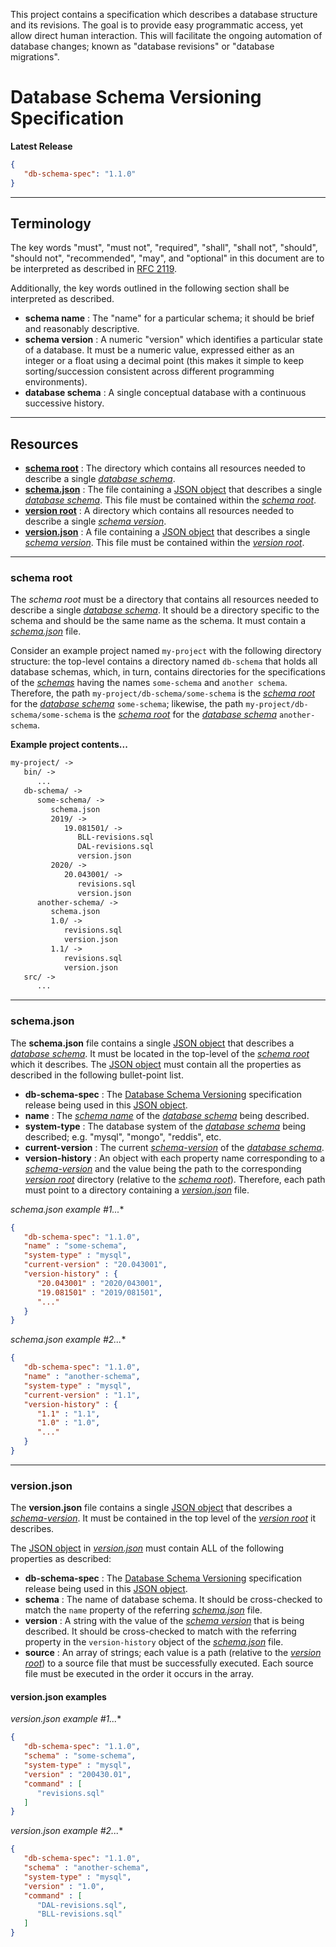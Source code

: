 This project contains a specification which describes a database structure and its revisions. The goal is to provide easy programmatic access, yet allow direct human interaction. This will facilitate the ongoing automation of database changes; known as "database revisions" or "database migrations".

# Database Schema Versioning Specification

**Latest Release**
```json
{
   "db-schema-spec": "1.1.0"
}
```

---
## Terminology
The key words "must", "must not", "required", "shall", "shall not", "should", "should not", "recommended", "may", and "optional" in this document are to be interpreted as described in [RFC 2119](https://tools.ietf.org/html/rfc2119).

Additionally, the key words outlined in the following section shall be interpreted as described.

 * **schema name**  : The "name" for a particular schema; it should be brief and reasonably descriptive.
 * **schema version** : A numeric "version" which identifies a particular state of a database. It must be a numeric value, expressed either as an integer or a float using a decimal point (this makes it simple to keep sorting/succession consistent across different programming environments).
 * **database schema** : A single conceptual database with a continuous successive history.

---
## Resources
  * [**schema root**](#schema-root) : The directory which contains all resources needed to describe a single [*database schema*](#terminology).
  * [**schema.json**](#schemajson) : The file containing a [JSON object](https://tools.ietf.org/html/rfc7159#section-4) that describes a single [*database schema*](#terminology). This file must be contained within the [*schema root*](#schema-root).
  * [**version root**](#version-root) : A directory which contains all resources needed to describe a single [*schema version*](#terminology).
  * [**version.json**](#schemajson) : A file containing a [JSON object](https://tools.ietf.org/html/rfc7159#section-4) that describes a single [*schema version*](#terminology). This file must be contained within the [*version root*](#resources).
  
---
### schema root
The *schema root* must be a directory that contains all resources needed to describe a single [*database schema*](#terminology). It should be a directory specific to the schema and should be the same name as the schema. It must contain a [*schema.json*](#schemajson) file.

Consider an example project named `my-project` with the following directory structure: the top-level contains a directory named `db-schema` that holds all database schemas, which, in turn, contains directories for the specifications of the [*schemas*](#terminology) having the names `some-schema` and `another schema`. Therefore, the path `my-project/db-schema/some-schema` is the [*schema root*](#schema-root) for the [*database schema*](#terminology) `some-schema`; likewise, the path `my-project/db-schema/some-schema` is the [*schema root*](#schema-root) for the [*database schema*](#terminology) `another-schema`.

**Example project contents...**
```txt
my-project/ ->
   bin/ ->
      ...
   db-schema/ ->
      some-schema/ ->
         schema.json
         2019/ ->
            19.081501/ ->
               BLL-revisions.sql
               DAL-revisions.sql
               version.json
         2020/ ->
            20.043001/ ->
               revisions.sql
               version.json
      another-schema/ ->
         schema.json
         1.0/ ->
            revisions.sql
            version.json
         1.1/ ->
            revisions.sql
            version.json
   src/ ->
      ...
```

---
### schema.json
The **schema.json** file contains a single [JSON object](https://tools.ietf.org/html/rfc7159#section-4) that describes a [*database schema*](#terminology). It must be located in the top-level of the [*schema root*](#schema-root) which it describes. The [JSON object](https://tools.ietf.org/html/rfc7159#section-4) must contain all the properties as described in the following bullet-point list.

 * **db-schema-spec** : The [Database Schema Versioning](https://github.com/katmore/database-schema-versioning#Specification-Details) specification release being used in this [JSON object](https://tools.ietf.org/html/rfc7159#section-4).
 * **name** : The [*schema name*](#terminology) of the [*database schema*](#terminology) being described.
 * **system-type** : The database system of the [*database schema*](#terminology) being described; e.g. "mysql", "mongo", "reddis", etc.
 * **current-version** : The current [*schema-version*](#terminology) of the [*database schema*](#terminology).
 * **version-history** : An object with each property name corresponding to a [*schema-version*](#terminology) and the value being the path to the corresponding [*version root*](#resources) directory (relative to the [*schema root*](#schema-root)). Therefore, each path must point to a directory containing a [*version.json*](#versionjson) file.

**schema.json* example #1...**
```json
{
   "db-schema-spec": "1.1.0",
   "name" : "some-schema",
   "system-type" : "mysql",
   "current-version" : "20.043001",
   "version-history" : {
      "20.043001" : "2020/043001",
      "19.081501" : "2019/081501",
      "..."
   }
}
```

**schema.json* example #2...**
```json
{
   "db-schema-spec": "1.1.0",
   "name" : "another-schema",
   "system-type" : "mysql",
   "current-version" : "1.1",
   "version-history" : {
      "1.1" : "1.1",
      "1.0" : "1.0",
      "..."
   }
}
```

---
### version.json
The **version.json** file contains a single [JSON object](https://tools.ietf.org/html/rfc7159#section-4) that describes a [*schema-version*](#terminology). It must be contained in the top level of the [*version root*](#resources) it describes. 

The [JSON object](https://tools.ietf.org/html/rfc7159#section-4) in [*version.json*](#versionjson) must contain ALL of the following properties as described:

  * **db-schema-spec** : The [Database Schema Versioning](https://github.com/katmore/database-schema-versioning#Specification-Details) specification release being used in this [JSON object](https://tools.ietf.org/html/rfc7159#section-4).
  * **schema** : The name of database schema. It should be cross-checked to match the `name` property of the referring [*schema.json*](#schemajson) file.
  * **version** : A string with the value of the [*schema version*](#terminology) that is being described. It should be cross-checked to match with the referring property in the `version-history` object of the [*schema.json*](#schemajson) file.
  * **source** : An array of strings; each value is a path (relative to the [*version root*](#resources)) to a source file that must be successfully executed. Each source file must be executed in the order it occurs in the array.

#### version.json examples
**version.json* example #1...**
```json
{
   "db-schema-spec": "1.1.0",
   "schema" : "some-schema",
   "system-type" : "mysql",
   "version" : "200430.01",
   "command" : [
      "revisions.sql"
   ]
}
```

**version.json* example #2...**
```json
{
   "db-schema-spec": "1.1.0",
   "schema" : "another-schema",
   "system-type" : "mysql",
   "version" : "1.0",
   "command" : [
      "DAL-revisions.sql",
      "BLL-revisions.sql"
   ]
}
```
